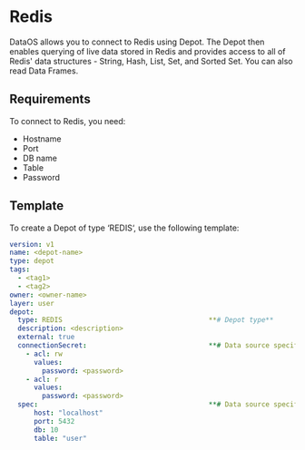 # Redis


DataOS allows you to connect to Redis using Depot. The Depot then enables querying of live data stored in Redis and provides access to all of Redis' data structures - String, Hash, List, Set, and Sorted Set. You can also read Data Frames.

## Requirements

To connect to Redis, you need:

- Hostname
- Port
- DB name
- Table
- Password

## Template

To create a Depot of type ‘REDIS‘, use the following template:

```yaml
version: v1
name: <depot-name>
type: depot
tags:
  - <tag1>
  - <tag2>
owner: <owner-name>
layer: user
depot:
  type: REDIS                                    **# Depot type**
  description: <description>
  external: true
  connectionSecret:                              **# Data source specific configurations**
    - acl: rw
      values:
        password: <password>
    - acl: r
      values:
        password: <password>
  spec:                                          **# Data source specific configurations**
      host: "localhost"
      port: 5432
      db: 10
      table: "user"        
```